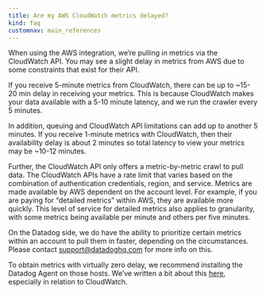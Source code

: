 ```yaml
---
title: Are my AWS CloudWatch metrics delayed?
kind: faq
customnav: main_references
---
```


When using the AWS integration, we’re pulling in metrics via the CloudWatch API. You may see a slight delay in metrics from AWS due to some constraints that exist for their API.

If you receive 5-minute metrics from CloudWatch, there can be up to ~15-20 min delay in receiving your metrics. This is because CloudWatch makes your data available with a 5-10 minute latency, and we run the crawler every 5 minutes.

In addition, queuing and CloudWatch API limitations can add up to another 5 minutes. If you receive 1-minute metrics with CloudWatch, then their availability delay is about 2 minutes so total latency to view your metrics may be ~10-12 minutes.

Further, the CloudWatch API only offers a metric-by-metric crawl to pull data. The CloudWatch APIs have a rate limit that varies based on the combination of authentication credentials, region, and service. Metrics are made available by AWS dependent on the account level. For example, if you are paying for “detailed metrics” within AWS, they are available more quickly. This level of service for detailed metrics also applies to granularity, with some metrics being available per minute and others per five minutes.

On the Datadog side, we do have the ability to prioritize certain metrics within an account to pull them in faster, depending on the circumstances. Please contact support@datadoghq.com for more info on this.

To obtain metrics with virtually zero delay, we recommend installing the Datadog Agent on those hosts. We’ve written a bit about this [here](/agent/faq/why-should-i-install-the-agent-on-my-aws-instances), especially in relation to CloudWatch.